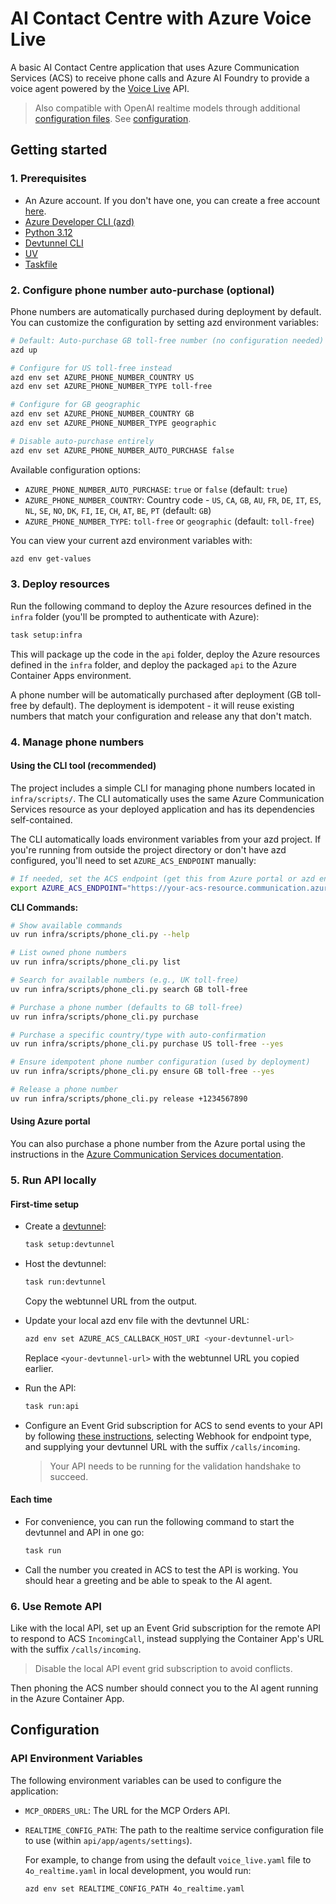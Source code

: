 # AI Contact Centre with Azure Voice Live

A basic AI Contact Centre application that uses Azure Communication Services (ACS) to receive phone calls and Azure AI Foundry to provide a voice agent powered by the [Voice Live](https://learn.microsoft.com/en-us/azure/ai-services/speech-service/voice-live) API.

> Also compatible with OpenAI realtime models through additional [configuration files](./api/app/agents/settings). See [configuration](#configuration).

## Getting started

### 1. Prerequisites

- An Azure account. If you don't have one, you can create a free account [here](https://azure.microsoft.com/free/).
- [Azure Developer CLI (azd)](https://learn.microsoft.com/en-us/azure/developer/azure-developer-cli/)
- [Python 3.12](https://www.python.org/downloads/)
- [Devtunnel CLI](https://learn.microsoft.com/en-us/azure/developer/dev-tunnels/overview)
- [UV](https://www.uv.dev/)
- [Taskfile](https://taskfile.dev/)

### 2. Configure phone number auto-purchase (optional)

Phone numbers are automatically purchased during deployment by default. You can customize the configuration by setting azd environment variables:

```bash
# Default: Auto-purchase GB toll-free number (no configuration needed)
azd up

# Configure for US toll-free instead
azd env set AZURE_PHONE_NUMBER_COUNTRY US
azd env set AZURE_PHONE_NUMBER_TYPE toll-free

# Configure for GB geographic
azd env set AZURE_PHONE_NUMBER_COUNTRY GB
azd env set AZURE_PHONE_NUMBER_TYPE geographic

# Disable auto-purchase entirely
azd env set AZURE_PHONE_NUMBER_AUTO_PURCHASE false
```

Available configuration options:

- `AZURE_PHONE_NUMBER_AUTO_PURCHASE`: `true` or `false` (default: `true`)
- `AZURE_PHONE_NUMBER_COUNTRY`: Country code - `US`, `CA`, `GB`, `AU`, `FR`, `DE`, `IT`, `ES`, `NL`, `SE`, `NO`, `DK`, `FI`, `IE`, `CH`, `AT`, `BE`, `PT` (default: `GB`)
- `AZURE_PHONE_NUMBER_TYPE`: `toll-free` or `geographic` (default: `toll-free`)

You can view your current azd environment variables with:

```bash
azd env get-values
```

### 3. Deploy resources

Run the following command to deploy the Azure resources defined in the `infra` folder (you'll be prompted to authenticate with Azure):

```bash
task setup:infra
```

This will package up the code in the `api` folder, deploy the Azure resources defined in the `infra` folder, and deploy the packaged `api` to the Azure Container Apps environment.

A phone number will be automatically purchased after deployment (GB toll-free by default). The deployment is idempotent - it will reuse existing numbers that match your configuration and release any that don't match.

### 4. Manage phone numbers

#### Using the CLI tool (recommended)

The project includes a simple CLI for managing phone numbers located in `infra/scripts/`. The CLI automatically uses the same Azure Communication Services resource as your deployed application and has its dependencies self-contained.

The CLI automatically loads environment variables from your azd project. If you're running from outside the project directory or don't have azd configured, you'll need to set `AZURE_ACS_ENDPOINT` manually:

```bash
# If needed, set the ACS endpoint (get this from Azure portal or azd env get-values)
export AZURE_ACS_ENDPOINT="https://your-acs-resource.communication.azure.com"
```

**CLI Commands:**

```bash
# Show available commands
uv run infra/scripts/phone_cli.py --help

# List owned phone numbers
uv run infra/scripts/phone_cli.py list

# Search for available numbers (e.g., UK toll-free)
uv run infra/scripts/phone_cli.py search GB toll-free

# Purchase a phone number (defaults to GB toll-free)
uv run infra/scripts/phone_cli.py purchase

# Purchase a specific country/type with auto-confirmation
uv run infra/scripts/phone_cli.py purchase US toll-free --yes

# Ensure idempotent phone number configuration (used by deployment)
uv run infra/scripts/phone_cli.py ensure GB toll-free --yes

# Release a phone number
uv run infra/scripts/phone_cli.py release +1234567890
```

#### Using Azure portal

You can also purchase a phone number from the Azure portal using the instructions in the [Azure Communication Services documentation](https://learn.microsoft.com/en-us/azure/communication-services/quickstarts/telephony/get-phone-number?tabs=windows&pivots=platform-azp-new).

### 5. Run API locally

#### First-time setup

- Create a [devtunnel](https://learn.microsoft.com/en-us/azure/developer/dev-tunnels/overview):

  ```bash
  task setup:devtunnel
  ```

- Host the devtunnel:

  ```bash
  task run:devtunnel
  ```

  Copy the webtunnel URL from the output.

- Update your local azd env file with the devtunnel URL:

  ```bash
  azd env set AZURE_ACS_CALLBACK_HOST_URI <your-devtunnel-url>
  ```

  Replace `<your-devtunnel-url>` with the webtunnel URL you copied earlier.

- Run the API:

  ```bash
  task run:api
  ```

- Configure an Event Grid subscription for ACS to send events to your API by following [these instructions](https://learn.microsoft.com/en-us/azure/communication-services/concepts/call-automation/incoming-call-notification), selecting Webhook for endpoint type, and supplying your devtunnel URL with the suffix `/calls/incoming`.
  > Your API needs to be running for the validation handshake to succeed.

#### Each time

- For convenience, you can run the following command to start the devtunnel and API in one go:

  ```bash
  task run
  ```

- Call the number you created in ACS to test the API is working. You should hear a greeting and be able to speak to the AI agent.

### 6. Use Remote API

Like with the local API, set up an Event Grid subscription for the remote API to respond to ACS `IncomingCall`, instead supplying the Container App's URL with the suffix `/calls/incoming`.

> Disable the local API event grid subscription to avoid conflicts.

Then phoning the ACS number should connect you to the AI agent running in the Azure Container App.

## Configuration

### API Environment Variables

The following environment variables can be used to configure the application:

- `MCP_ORDERS_URL`: The URL for the MCP Orders API.

- `REALTIME_CONFIG_PATH`: The path to the realtime service configuration file to use (within `api/app/agents/settings`).

  For example, to change from using the default `voice_live.yaml` file to `4o_realtime.yaml` in local development, you would run:

  ```bash
  azd env set REALTIME_CONFIG_PATH 4o_realtime.yaml
  ```
